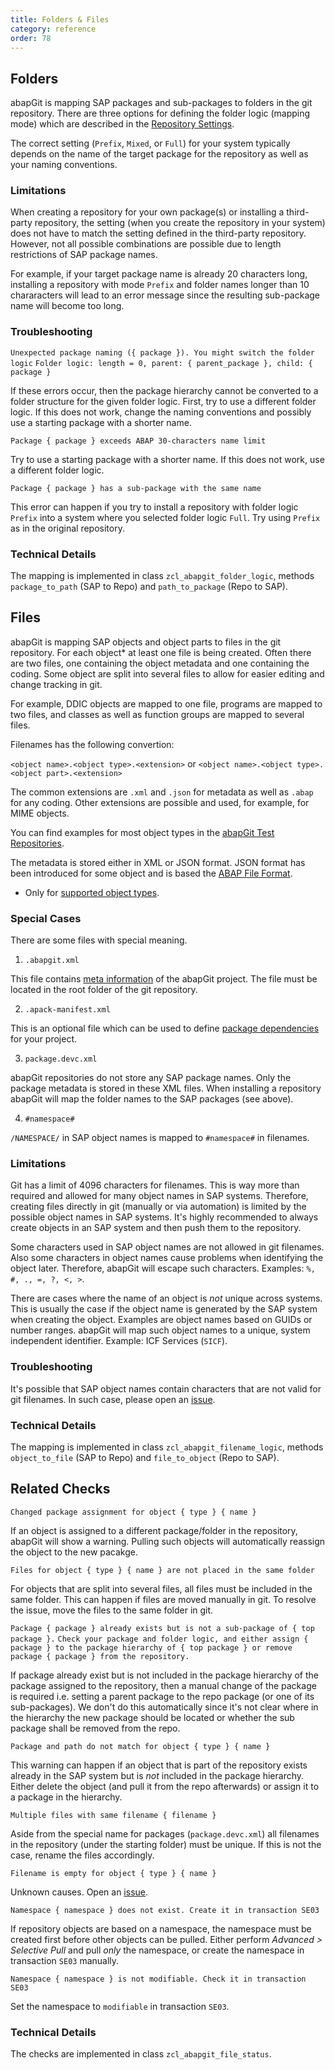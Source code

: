 ```yaml
---
title: Folders & Files
category: reference
order: 78
---
```


## Folders

abapGit is mapping SAP packages and sub-packages to folders in the git repository. There are three options for defining the folder logic (mapping mode) which 
are described in the [Repository Settings](settings-dot-abapgit.html#folder-logic).

The correct setting (`Prefix`, `Mixed`, or `Full`) for your system typically depends on the name of the target package for the repository as well as 
your naming conventions. 

### Limitations

When creating a repository for your own package(s) or installing a third-party repository, the setting (when you create the repository in your system) does not have to match the setting
defined in the third-party repository. However, not all possible combinations are possible due to length restrictions of SAP package names. 

For example, if your target package name is already 20 characters long, installing a repository with mode `Prefix` and folder names longer than 
10 chararacters will lead to an error message since the resulting sub-package name will become too long. 

### Troubleshooting

`Unexpected package naming ({ package }). You might switch the folder logic`
`Folder logic: length = 0, parent: { parent_package }, child: { package }`

If these errors occur, then the package hierarchy cannot be converted to a folder structure for the given folder logic. First, try to use a different 
folder logic. If this does not work, change the naming conventions and possibly use a starting package with a shorter name.

`Package { package } exceeds ABAP 30-characters name limit`

Try to use a starting package with a shorter name. If this does not work, use a different folder logic. 

`Package { package } has a sub-package with the same name`

This error can happen if you try to install a repository with folder logic `Prefix` into a system where you selected folder logic `Full`.
Try using `Prefix` as in the original repository.

### Technical Details

The mapping is implemented in class `zcl_abapgit_folder_logic`, methods `package_to_path` (SAP to Repo) and `path_to_package` (Repo to SAP).

## Files

abapGit is mapping SAP objects and object parts to files in the git repository. For each object* at least one file is being created. 
Often there are two files, one containing the object metadata and one containing the coding. Some object are split into several files
to allow for easier editing and change tracking in git.

For example, DDIC objects are mapped to one file, programs are mapped to two files, and classes as well as function groups are mapped to several files.

Filenames has the following convertion:

`<object name>.<object type>.<extension>` or `<object name>.<object type>.<object part>.<extension>` 

The common extensions are `.xml` and `.json` for metadata as well as `.abap` for any coding. Other extensions are possible and used,
for example, for MIME objects.

You can find examples for most object types in the [abapGit Test Repositories](https://github.com/abapGit-tests).

The metadata is stored either in XML or JSON format. JSON format has been introduced for some object and is based the 
[ABAP File Format](https://github.com/SAP/abap-file-formats).

* Only for [supported object types](ref-supported.html). 

### Special Cases

There are some files with special meaning.

1. `.abapgit.xml`

This file contains [meta information](settings-dot-abapgit.html) of the abapGit project. The file must be located in the root folder of the git repository.

2. `.apack-manifest.xml`

This is an optional file which can be used to define [package dependencies](ref-apack.html) for your project.

3. `package.devc.xml`

abapGit repositories do not store any SAP package names. Only the package metadata is stored in these XML files. When installing a repository
abapGit will map the folder names to the SAP packages (see above).

4. `#namespace#`

`/NAMESPACE/` in SAP object names is mapped to `#namespace#` in filenames.

### Limitations

Git has a limit of 4096 characters for filenames. This is way more than required and allowed for many object names in SAP systems. Therefore,
creating files directly in git (manually or via automation) is limited by the possible object names in SAP systems. It's highly recommended
to always create objects in an SAP system and then push them to the repository.

Some characters used in SAP object names are not allowed in git filenames. Also some characters in object names cause problems when identifying 
the object later. Therefore, abapGit will escape such characters. Examples: `%, #, ., =, ?, <, >`.

There are cases where the name of an object is *not* unique across systems. This is usually the case if the object name is generated by the
SAP system when creating the object. Examples are object names based on GUIDs or number ranges. abapGit will map such object names to a unique, 
system independent identifier. Example: ICF Services (`SICF`).

### Troubleshooting

It's possible that SAP object names contain characters that are not valid for git filenames. In such case, please open an 
[issue](https://github.com/sbcgua/ajson/issues).

### Technical Details

The mapping is implemented in class `zcl_abapgit_filename_logic`, methods `object_to_file` (SAP to Repo) and `file_to_object` (Repo to SAP).

## Related Checks

`Changed package assignment for object { type } { name }`

If an object is assigned to a different package/folder in the repository, abapGit will show a warning. Pulling such objects will automatically
reassign the object to the new pacakge.

`Files for object { type } { name } are not placed in the same folder`

For objects that are split into several files, all files must be included in the same folder. This can happen if files are moved manually in git.
To resolve the issue, move the files to the same folder in git.

`Package { package } already exists but is not a sub-package of { top package }.`
`Check your package and folder logic, and either assign { package } to the package hierarchy of { top package } or remove package { package } from the repository.`

If package already exist but is not included in the package hierarchy of the package assigned to the repository, then a manual change of the package
is required i.e. setting a parent package to the repo package (or one of its sub-packages). We don't do this automatically since it's not clear where in the
hierarchy the new package should be located or whether the sub package shall be removed from the repo.

`Package and path do not match for object { type } { name }`

This warning can happen if an object that is part of the repository exists already in the SAP system but is *not* included in the package hierarchy. 
Either delete the object (and pull it from the repo afterwards) or assign it to a package in the hierarchy.

`Multiple files with same filename { filename }`

Aside from the special name for packages (`package.devc.xml`) all filenames in the repository (under the starting folder) must be unique. If this is
not the case, rename the files accordingly.

`Filename is empty for object { type } { name }`

Unknown causes. Open an [issue](https://github.com/sbcgua/ajson/issues).

`Namespace { namespace } does not exist. Create it in transaction SE03`

If repository objects are based on a namespace, the namespace must be created first before other objects can be pulled. Either perform 
*Advanced > Selective Pull* and pull *only* the namespace, or create the namespace in transaction `SE03` manually.

`Namespace { namespace } is not modifiable. Check it in transaction SE03`

Set the namespace to `modifiable` in transaction `SE03`.

### Technical Details

The checks are implemented in class `zcl_abapgit_file_status`.


